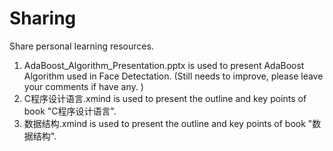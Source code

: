 # Sharing
Share personal learning resources. 
1. AdaBoost_Algorithm_Presentation.pptx is used to present AdaBoost Algorithm used in Face Detectation. 
   (Still needs to improve, please leave your comments if have any. )
2. C程序设计语言.xmind is used to present the outline and key points of book "C程序设计语言".
3. 数据结构.xmind is used to present the outline and key points of book "数据结构".
